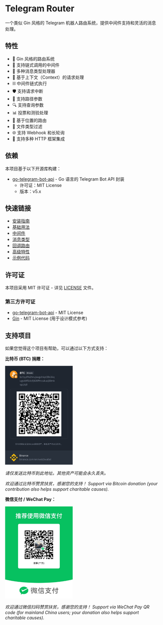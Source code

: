 # Telegram Router

一个类似 Gin 风格的 Telegram 机器人路由系统，提供中间件支持和灵活的消息处理。

## 特性

- 🚀 Gin 风格的路由系统
- 🔌 支持链式调用的中间件
- 📝 多种消息类型处理器
- 🔄 基于上下文（Context）的请求处理
- ⛓️ 中间件链式执行
- 🛡️ 支持请求中断
- 🎯 支持路径参数
- 🔍 支持查询参数
- 📊 投票和测验处理
- 📍 基于位置的路由
- 📁 文件类型过滤
- 🌐 支持 Webhook 和长轮询
- 🔗 支持多种 HTTP 框架集成

## 依赖

本项目基于以下开源库构建：

- [go-telegram-bot-api](https://github.com/go-telegram-bot-api/telegram-bot-api) - Go 语言的 Telegram Bot API 封装
  - 许可证：MIT License
  - 版本：v5.x

## 快速链接

- [安装指南](installation.md)
- [基础用法](basic-usage.md)
- [中间件](middleware.md)
- [消息类型](message-types.md)
- [回调路由](callback-routing.md)
- [高级特性](advanced-features.md)
- [示例代码](examples.md)

## 许可证

本项目采用 MIT 许可证 - 详见 [LICENSE](../LICENSE) 文件。

### 第三方许可证

- [go-telegram-bot-api](https://github.com/go-telegram-bot-api/telegram-bot-api/blob/master/LICENSE) - MIT License
- [Gin](https://github.com/gin-gonic/gin/blob/master/LICENSE) - MIT License (用于设计模式参考)

## 支持项目

如果您觉得这个项目有帮助，可以通过以下方式支持：

**比特币 (BTC) 捐赠：**

<img src="../btc.jpeg" alt="BTC 捐赠二维码" width="220" />

*请仅发送比特币到此地址。其他资产可能会永久丢失。*

*欢迎通过比特币赞赏扶贫，感谢您的支持！*
*Support via Bitcoin donation (your contribution also helps support charitable causes).*

**微信支付 / WeChat Pay：**

<img src="../wechat.jpg" alt="微信支付二维码 WeChat Pay QR" width="220" />

*欢迎通过微信扫码赞赏扶贫，感谢您的支持！*
*Support via WeChat Pay QR code (for mainland China users; your donation also helps support charitable causes).* 